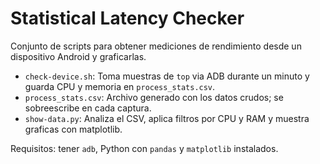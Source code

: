 # Statistical Latency Checker

Conjunto de scripts para obtener mediciones de rendimiento desde un dispositivo Android y graficarlas.

- `check-device.sh`: Toma muestras de `top` via ADB durante un minuto y guarda CPU y memoria en `process_stats.csv`.
- `process_stats.csv`: Archivo generado con los datos crudos; se sobreescribe en cada captura.
- `show-data.py`: Analiza el CSV, aplica filtros por CPU y RAM y muestra graficas con matplotlib.

Requisitos: tener `adb`, Python con `pandas` y `matplotlib` instalados.
